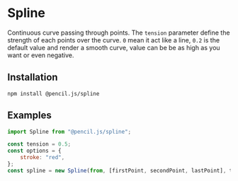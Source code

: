 # Spline

Continuous curve passing through points.
The `tension` parameter define the strength of each points over the curve.
`0` mean it act like a line, `0.2` is the default value and render a smooth curve, value can be be as high as you want or even negative.


## Installation

    npm install @pencil.js/spline


## Examples

```js
import Spline from "@pencil.js/spline";

const tension = 0.5;
const options = {
    stroke: "red",
};
const spline = new Spline(from, [firstPoint, secondPoint, lastPoint], tension, options);
```
